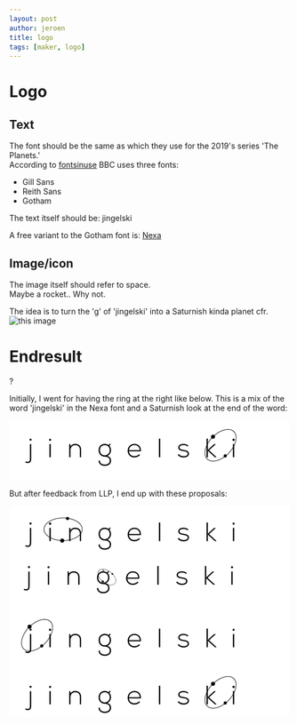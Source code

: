 ```yaml
---
layout: post
author: jeroen
title: logo
tags: [maker, logo]
---
```

# Logo

## Text
The font should be the same as which they use for the 2019's series 'The Planets.'  
According to [fontsinuse](https://fontsinuse.com/uses/27029/the-planets-bbc-2019) BBC uses three fonts:
* Gill Sans
* Reith Sans
* Gotham

The text itself should be: jingelski

A free variant to the Gotham font is: [Nexa](https://www.fontfabric.com/fonts/nexa/)

## Image/icon
The image itself should refer to space.  
Maybe a rocket..  Why not.

The idea is to turn the 'g' of 'jingelski' into a Saturnish kinda planet cfr. ![this image](https://www.codester.com/static//uploads/items/15566/preview-xl.jpg)

# Endresult
?

Initially, I went for having the ring at the right like below.
This is a mix of the word 'jingelski' in the Nexa font and a Saturnish look at the end of the word:
<div style="background-color: white;">
  <img alt="jingelski logo" src="/assets/images/jingelski_logo.svg" />
</div>

But after feedback from LLP, I end up with these proposals:

<div style="background-color: white;">
  <img alt="jingelski logo" src="/assets/images/jingelski_logo_ring_proposals.svg" />
</div>
